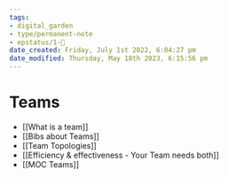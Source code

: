 ```yaml
---
tags: 
- digital_garden
- type/permanent-note
- epstatus/1-🌱
date_created: Friday, July 1st 2022, 6:04:27 pm
date_modified: Thursday, May 18th 2023, 6:15:56 pm
---
```

# Teams
+ [[What is a team]]
+ [[Bibs about Teams]]
+ [[Team Topologies]]
+ [[Efficiency & effectiveness - Your Team needs both]]
+ [[MOC Teams]]


